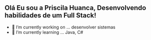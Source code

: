 ## Olá Eu sou a Priscila Huanca, Desenvolvendo habilidades de um Full Stack!

- 🔭 I’m currently working on ... desenvolver sistemas
- 🌱 I’m currently learning ... Java, C#
